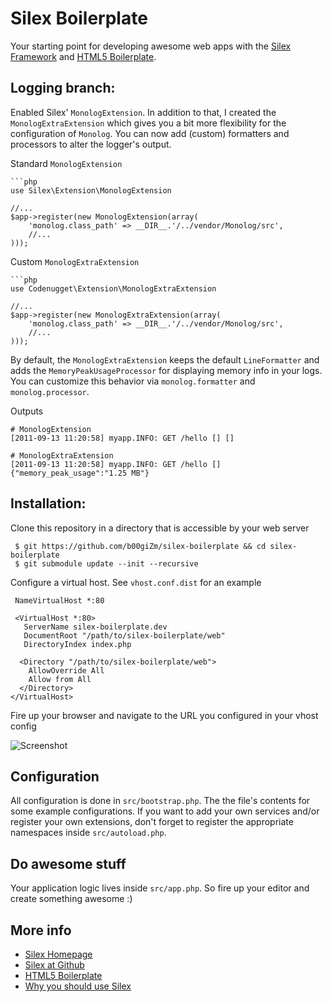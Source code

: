 Silex Boilerplate
=================

Your starting point for developing awesome web apps with the [Silex
Framework](http://silex.sensiolabs.org/) and [HTML5 Boilerplate](http://html5boilerplate.com/).

Logging branch:
---------------

Enabled Silex' `MonologExtension`. In addition to that, I created the
`MonologExtraExtension` which gives you a bit more flexibility for the
configuration of `Monolog`. You can now add (custom) formatters and
processors to alter the logger's output.

Standard `MonologExtension`

    ```php
    use Silex\Extension\MonologExtension

    //...
    $app->register(new MonologExtension(array(
        'monolog.class_path' => __DIR__.'/../vendor/Monolog/src',
        //...
    )));

Custom `MonologExtraExtension`

    ```php
    use Codenugget\Extension\MonologExtraExtension

    //...
    $app->register(new MonologExtraExtension(array(
        'monolog.class_path' => __DIR__.'/../vendor/Monolog/src',
        //...
    )));

By default, the `MonologExtraExtension` keeps the default
`LineFormatter` and adds the `MemoryPeakUsageProcessor` for displaying
memory info in your logs. You can customize this behavior via
`monolog.formatter` and `monolog.processor`.

Outputs

    # MonologExtension
    [2011-09-13 11:20:58] myapp.INFO: GET /hello [] []

    # MonologExtraExtension
    [2011-09-13 11:20:58] myapp.INFO: GET /hello [] {"memory_peak_usage":"1.25 MB"}


Installation:
-------------

Clone this repository in a directory that is accessible by your web server 

     $ git https://github.com/b00giZm/silex-boilerplate && cd silex-boilerplate
     $ git submodule update --init --recursive

Configure a virtual host. See `vhost.conf.dist` for an example

     NameVirtualHost *:80

     <VirtualHost *:80>
       ServerName silex-boilerplate.dev
       DocumentRoot "/path/to/silex-boilerplate/web"
       DirectoryIndex index.php

      <Directory "/path/to/silex-boilerplate/web">
        AllowOverride All
        Allow from All
      </Directory>
    </VirtualHost>

Fire up your browser and navigate to the URL you configured in your vhost config

![Screenshot](https://img.skitch.com/20110913-k8e3a7km7shd4q4bmtikqr63xb.jpg)

Configuration
-------------

All configuration is done in `src/bootstrap.php`. The the file's contents for some example configurations. If you want to add your own services and/or register your own extensions, don't forget to register the appropriate namespaces inside `src/autoload.php`.

Do awesome stuff
----------------

Your application logic lives inside `src/app.php`. So fire up your editor and create something awesome :)

More info
---------
* [Silex Homepage](http://silex.sensiolabs.org)
* [Silex at Github](https://github.com/fabpot/Silex)
* [HTML5 Boilerplate](http://html5boilerplate.com)
* [Why you should use Silex](http://codenugget.org/5-reasons-why-silex-is-king-of-all-php-micro)
